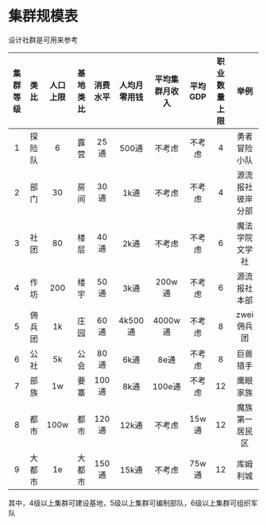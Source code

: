 # 集群规模表

设计社群是可用来参考

集群等级|类比|人口上限|基地类比|消费水平|人均月零用钱|平均集群月收入|平均GDP|职业数量上限|举例
:--:|:--:|:--:|:--:|:--:|:--:|:--:|:--:|:--:|:--:
1|探险队|6|露营|25通|500通|不考虑|不考虑|4|勇者冒险小队
2|部门|30|房间|30通|1k通|不考虑|不考虑|4|源流报社彼岸分部
3|社团|80|楼层|40通|2k通|不考虑|不考虑|6|魔法学院文学社
4|作坊|200|楼宇|50通|3k通|200w通|不考虑|6|源流报社本部
5|佣兵团|1k|庄园|60通|4k500通|4000w通|不考虑|8|zwei佣兵团
6|公社|5k|公会|80通|6k通|8e通|不考虑|8|巨兽猎手
7|部族|1w|要塞|100通|8k通|100e通|不考虑|12|鹰眼家族
8|都市|100w|都市|120通|12k通|不考虑|15w通|12|魔族第一居民区
9|大都市|1e|大都市|150通|15k通|不考虑|75w通|12|库姆利城

其中，4级以上集群可建设基地，5级以上集群可编制部队，6级以上集群可组织军队